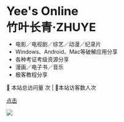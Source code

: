 <!--图片-->
<!--<div align="center"> <img src="https://blog-1253198264.cos.ap-guangzhou.myqcloud.com/%E5%85%AC%E4%BC%97%E5%8F%B7HelloCoder.png"/  style="zoom:50%;"> </div>
-->
<!--一些描述-->

<div style="font-size:31px;font-weight:bold;">Yee's Online</div>

<div style="font-size:30px;font-weight:bold;">竹叶长青·ZHUYE</div>


- 电影／电视剧／综艺／动漫／纪录片
- Windows、Android、Mac等破解应用分享
- 各种考证考级资源分享
- 漫画／电子书／音乐
- 极客教程分享

<!--卜蒜子统计-->
<span id="busuanzi_container_site_pv">
👀    本站总访问量 <span id="busuanzi_value_site_pv"></span>次
</span>| 🐒本站访客数<span id="busuanzi_value_site_uv"></span>人次

[点击](/1.1.ReadStudy.md)

<!--封面-->
![](http://tva1.sinaimg.cn/large/005Fu5y5gy1gzn9rnm9i3j30xc0irgnu.jpg)
